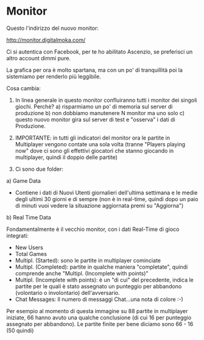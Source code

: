 Monitor
===================

Questo l'indirizzo del nuovo monitor:

http://monitor.digitalmoka.com/

Ci si autentica con Facebook, per te ho abilitato Ascenzio, se preferisci un altro account dimmi pure.

La grafica per ora è molto spartana, ma con un po' di tranquillità poi la sistemiamo per renderlo più leggibile.

Cosa cambia:

1) In linea generale in questo monitor confluiranno tutti i monitor dei singoli giochi. Perchè? 
a) risparmiamo un po' di memoria sul server di produzione 
b) non dobbiamo manutenere N monitor ma uno solo 
c) questo nuovo monitor gira sul server di test e "osserva" i dati di Produzione.

2) IMPORTANTE: in tutti gli indicatori del monitor ora le partite in Multiplayer vengono contate una sola volta (tranne "Players playing now" dove ci sono gli effettivi giocatori che stanno giocando in multiplayer, quindi il doppio delle partite)

3) Ci sono due folder:

a) Game Data
- Contiene i dati di Nuovi Utenti giornalieri dell'ultima settimana e le medie degli ultimi 30 giorni e di sempre (non è in real-time, quindi dopo un paio di minuti vuoi vedere la situazione aggiornata premi su "Aggiorna")

b) Real Time Data

Fondamentalmente è il vecchio monitor, con i dati Real-Time di gioco integrati:

- New Users
- Total Games
- Multipl. (Started): sono le partite in multiplayer cominciate
- Multipl. (Completed): partite in qualche maniera "completate", quindi comprende anche "Multipl. (Incomplete with points)"
- Multipl. (Incomplete with points): è un "di cui" del precedente, indica le partite per le quali è stato assegnato un punteggio per abbandono (volontario o involontario) dell'avversario.   
- Chat Messages: Il numero di messaggi Chat...una nota di colore :-)

Per esempio al momento di questa immagine su 88 partite in multiplayer iniziate, 66 hanno avuto una qualche conclusione (di cui 16 per punteggio assegnato per abbandono). Le partite finite per bene diciamo sono 66 - 16 (50 quindi)